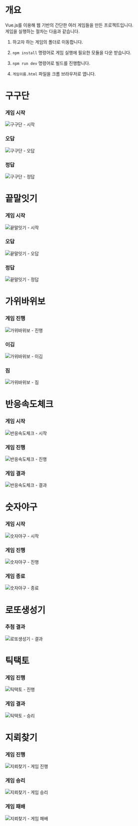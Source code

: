 # 개요   

Vue.js를 이용해 웹 기반의 간단한 여러 게임들을 만든 프로젝트입니다.   
게임을 실행하는 절차는 다음과 같습니다.   
   
1. 하고자 하는 게임의 폴더로 이동합니다. 
2. `npm install` 명령어로 게임 실행에 필요한 모듈을 다운 받습니다. 
3. `npm run dev` 명령어로 빌드를 진행합니다. 
4. `게임이름.html` 파일을 크롬 브라우저로 엽니다.   
   
   
   #
# 구구단   

### 게임 시작   

![구구단 - 시작](https://user-images.githubusercontent.com/46395776/136207445-8d072c82-4e69-4c7a-b12f-5f08f35dc67c.png)   
   
### 오답   

![구구단 - 오답](https://user-images.githubusercontent.com/46395776/136207664-2c5f131b-d573-460c-9e55-2e86f5d0ab23.png)   

### 정답   

![구구단 - 정답](https://user-images.githubusercontent.com/46395776/136207717-f247b172-be31-4da8-8400-ca89f8ae9fbd.png)   
   
   
   #
# 끝말잇기   

### 게임 시작   

![끝말잇기 - 시작](https://user-images.githubusercontent.com/46395776/136693019-376053da-c7ac-4d16-9c82-0d9c759b5bc3.png)   

### 오답   

![끝말잇기 - 오답](https://user-images.githubusercontent.com/46395776/136698478-7d4f5c67-06e7-4609-a3d6-26c6f7b7b371.png)   

### 정답   

![끝말잇기 - 정답](https://user-images.githubusercontent.com/46395776/136698497-388f4813-3d5d-4b92-a44d-0b350e13d8d2.png)   
   
   
   #
# 가위바위보   

### 게임 진행   

![가위바위보 - 진행](https://user-images.githubusercontent.com/46395776/136698547-744806af-6fc7-4b13-9025-e1244222c188.png)   

### 이김   

![가위바위보 - 이김](https://user-images.githubusercontent.com/46395776/136698565-ab6f7af1-c7b2-4d80-b451-b0797e0ca269.png)   

### 짐   

![가위바위보 - 짐](https://user-images.githubusercontent.com/46395776/136698578-57a71d5e-46c4-4dbd-90f6-20fb296ac592.png)   
   
   
   #
# 반응속도체크   

### 게임 시작   

![반응속도체크 - 시작](https://user-images.githubusercontent.com/46395776/136698636-a935dd9d-5d44-43e0-bd91-032cccfcfb80.png)   

### 게임 진행   

![반응속도체크 - 진행](https://user-images.githubusercontent.com/46395776/136698645-e8252be0-b6dc-485f-8cc4-689a7378f9ad.png)   

### 게임 결과   

![반응속도체크 - 결과](https://user-images.githubusercontent.com/46395776/136698655-b6a71768-e30d-438c-b26f-9c05dfc555bf.png)   
   
   
   #
# 숫자야구   

### 게임 시작   

![숫자야구 - 시작](https://user-images.githubusercontent.com/46395776/136698665-efa2b76f-d7f7-4e51-8dd7-2152c6bd6a1f.png)   

### 게임 진행   

![숫자야구 - 진행](https://user-images.githubusercontent.com/46395776/136698684-01b04684-d08f-4751-a865-67db479c7bbe.png)   

### 게임 종료   

![숫자야구 - 종료](https://user-images.githubusercontent.com/46395776/136698697-07327c1d-8c45-4dc9-86a2-785cdc10e2d3.png)   
   
   
   #
# 로또생성기   

### 추첨 결과   

![로또생성기 - 결과](https://user-images.githubusercontent.com/46395776/136698729-667781ee-86ac-45c4-a6fe-21ee1868cbdb.png)   
   
   
   #
# 틱택토   

### 게임 진행   

![틱택토 - 진행](https://user-images.githubusercontent.com/46395776/136698744-e44dbf79-1585-41f0-8487-1ceae9178b08.png)   

### 게임 결과   

![틱택토 - 승리](https://user-images.githubusercontent.com/46395776/136698772-53accbd3-55d4-4a19-bd2f-c160c3ef2037.png)   
   
   
   #
# 지뢰찾기   

### 게임 진행   

![지뢰찾기 - 게임 진행](https://user-images.githubusercontent.com/46395776/136698792-8dd366d8-b23a-4ff2-94e1-66434956fd65.png)   

### 게임 승리   

![지뢰찾기 - 게임 승리](https://user-images.githubusercontent.com/46395776/136698805-72fd6d23-0950-4bb8-b2cc-da5c07d3d0b5.png)   

### 게임 패배   

![지뢰찾기 - 게임 패배](https://user-images.githubusercontent.com/46395776/136698813-447eccf9-e06d-4a79-8ff7-bbf78c7033c2.png)
